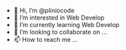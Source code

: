 - 👋 Hi, I’m @pliniocode
- 👀 I’m interested in Web Develop
- 🌱 I’m currently learning Web Develop
- 💞️ I’m looking to collaborate on ...
- 📫 How to reach me ...

<!---
pliniocode/pliniocode is a ✨ special ✨ repository because its `README.md` (this file) appears on your GitHub profile.
You can click the Preview link to take a look at your changes.
--->
